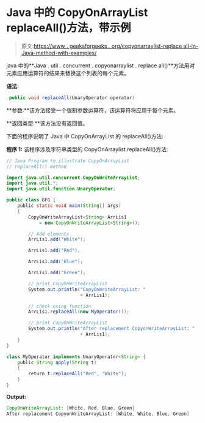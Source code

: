# Java 中的 CopyOnArrayList replaceAll()方法，带示例

> 原文:[https://www . geeksforgeeks . org/copyonarraylist-replace all-in-Java-method-with-examples/](https://www.geeksforgeeks.org/copyonarraylist-replaceall-method-in-java-with-examples/)

java 中的**Java . util . concurrent . copyonarraylist . replace all()**方法用对元素应用运算符的结果来替换这个列表的每个元素。

**语法:**

```java
 public void replaceAll(UnaryOperator operator)
```

**参数:**该方法接受一个强制参数运算符，该运算符将应用于每个元素。

**返回类型:**该方法没有返回值。

下面的程序说明了 Java 中 CopyOnArrayList 的 replaceAll()方法:

**程序 1:** 该程序涉及字符串类型的 CopyOnArraylist replaceAll()方法:

```java
// Java Program to illustrate CopyOnArrayList
// replaceAll() method

import java.util.concurrent.CopyOnWriteArrayList;
import java.util.*;
import java.util.function.UnaryOperator;

public class GFG {
    public static void main(String[] args)
    {
        CopyOnWriteArrayList<String> ArrLis1
            = new CopyOnWriteArrayList<String>();

        // Add elements
        ArrLis1.add("White");

        ArrLis1.add("Red");

        ArrLis1.add("Blue");

        ArrLis1.add("Green");

        // print CopyOnWriteArrayList
        System.out.println("CopyOnWriteArrayList: "
                           + ArrLis1);

        // check using function
        ArrLis1.replaceAll(new MyOperator());

        // print CopyOnWriteArrayList
        System.out.println("After replacement CopyonWriteArrayList: "
                           + ArrLis1);
    }
}

class MyOperator implements UnaryOperator<String> {
    public String apply(String t)
    {
        return t.replaceAll("Red", "White");
    }
}
```

**Output:**

```java
CopyOnWriteArrayList: [White, Red, Blue, Green]
After replacement CopyonWriteArrayList: [White, White, Blue, Green]

```